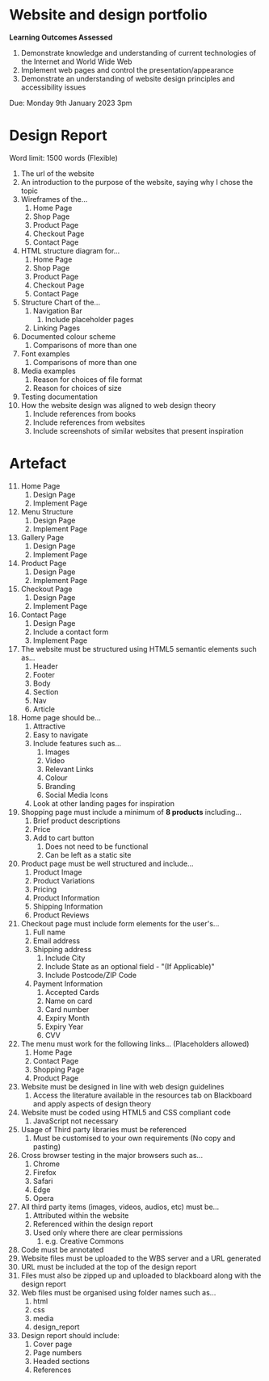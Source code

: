 # Website and design portfolio

**Learning Outcomes Assessed**
1. Demonstrate knowledge and understanding of current technologies of the Internet and World Wide Web
2. Implement web pages and control the presentation/appearance
3. Demonstrate an understanding of website design principles and accessibility issues

Due: Monday 9th January 2023 3pm

# Design Report
Word limit: 1500 words (Flexible)

1. The url of the website
2. An introduction to the purpose of the website, saying why I chose the topic
3. Wireframes of the...
    1. Home Page
    2. Shop Page
    3. Product Page
    4. Checkout Page
    5. Contact Page
4. HTML structure diagram for...
    1. Home Page
    2. Shop Page
    3. Product Page
    4. Checkout Page
    5. Contact Page
5. Structure Chart of the...
    1. Navigation Bar
        1. Include placeholder pages
    2. Linking Pages
6. Documented colour scheme
    1. Comparisons of more than one
7. Font examples
    1. Comparisons of more than one
8. Media examples
    1. Reason for choices of file format
    2. Reason for choices of size
9. Testing documentation
10. How the website design was aligned to web design theory
    1. Include references from books
    2. Include references from websites
    3. Include screenshots of similar websites that present inspiration
    
# Artefact

11. Home Page
    1. Design Page
    2. Implement Page
12. Menu Structure
    1. Design Page
    2. Implement Page
13. Gallery Page
    1. Design Page
    2. Implement Page
14. Product Page
    1. Design Page
    2. Implement Page
15. Checkout Page
    1. Design Page
    2. Implement Page
16. Contact Page
    1. Design Page
      1. Include a contact form
    2. Implement Page
17. The website must be structured using HTML5 semantic elements such as...
    1. Header
    2. Footer
    3. Body
    4. Section
    5. Nav
    6. Article
18. Home page should be...
    1. Attractive
    2. Easy to navigate
    3. Include features such as...
        1. Images
        2. Video
        3. Relevant Links
        4. Colour
        5. Branding
        6. Social Media Icons
    4. Look at other landing pages for inspiration
19. Shopping page must include a minimum of **8 products** including...
    1. Brief product descriptions
    2. Price
    3. Add to cart button
        1. Does not need to be functional
        2. Can be left as a static site
20. Product page must be well structured and include...
    1. Product Image
    2. Product Variations
    3. Pricing
    4. Product Information
    5. Shipping Information
    6. Product Reviews
21. Checkout page must include form elements for the user's...
    1. Full name
    2. Email address
    3. Shipping address
        1. Include City
        2. Include State as an optional field - "(If Applicable)"
        3. Include Postcode/ZIP Code
    4. Payment Information
        1. Accepted Cards
        2. Name on card
        3. Card number
        4. Expiry Month
        5. Expiry Year
        6. CVV
22. The menu must work for the following links... (Placeholders allowed)
    1. Home Page
    2. Contact Page
    3. Shopping Page
    4. Product Page
23. Website must be designed in line with web design guidelines
    1. Access the literature available in the resources tab on Blackboard and apply aspects of design theory
24. Website must be coded using HTML5 and CSS compliant code
    1. JavaScript not necessary
25. Usage of Third party libraries must be referenced
    1. Must be customised to your own requirements (No copy and pasting)
26. Cross browser testing in the major browsers such as...
    1. Chrome
    2. Firefox
    3. Safari
    4. Edge
    5. Opera
27. All third party items (images, videos, audios, etc) must be...
    1. Attributed within the website
    2. Referenced within the design report
    3. Used only where there are clear permissions
        1. e.g. Creative Commons
28. Code must be annotated
29. Website files must be uploaded to the WBS server and a URL generated
30. URL must be included at the top of the design report
31. Files must also be zipped up and uploaded to blackboard along with the design report
32. Web files must be organised using folder names such as...
    1. html
    2. css
    3. media
    4. design_report
33. Design report should include:
    1. Cover page
    2. Page numbers
    3. Headed sections
    4. References
